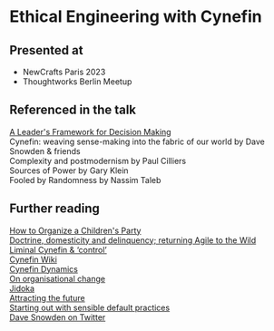 # Ethical Engineering with Cynefin

## Presented at
- NewCrafts Paris 2023
- Thoughtworks Berlin Meetup

## Referenced in the talk
[A Leader's Framework for Decision Making](https://hbr.org/2007/11/a-leaders-framework-for-decision-making)  
Cynefin: weaving sense-making into the fabric of our world by Dave Snowden & friends  
Complexity and postmodernism by Paul Cilliers  
Sources of Power by Gary Klein  
Fooled by Randomness by Nassim Taleb  

## Further reading
[How to Organize a Children's Party](https://www.youtube.com/watch?v=5vBQ4_G8mrM)  
[Doctrine, domesticity and delinquency; returning Agile to the Wild](https://www.youtube.com/watch?v=jE8hHUE6-_M)  
[Liminal Cynefin & ‘control’
](https://thecynefin.co/liminal-cynefin-control/)  
[Cynefin Wiki](https://cynefin.io/wiki/Cynefin)  
[Cynefin Dynamics](https://cynefin.io/wiki/Cynefin_Dynamics)  
[On organisational change](https://thecynefin.co/on-organisational-change)  
[Jidoka](https://www.lean.org/lexicon-terms/jidoka/)  
[Attracting the future](https://www.cultivatingleadership.com/change/2013/08/attracting-the-future)  
[Starting out with sensible default practices](https://www.thoughtworks.com/insights/podcasts/technology-podcasts/sensible-defaults)  
[Dave Snowden on Twitter](https://twitter.com/snowded)  
